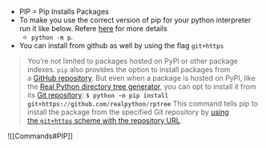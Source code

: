
- PIP = Pip Installs Packages
- To make you use the correct version of pip for your python interpreter run it like below. Refere [here](https://realpython.com/what-is-pip/#running-pip-as-a-module) for more details
	- `python -m p`. 
- You can install from github as well by using the flag `git+https`

> You’re not limited to packages hosted on PyPI or other package indexes. `pip` also provides the option to install packages from a [GitHub repository](https://realpython.com/python-git-github-intro/). But even when a package is hosted on PyPI, like the [Real Python directory tree generator](https://pypi.org/project/rptree/), you can opt to install it from its [Git repository](https://github.com/realpython/rptree):
> **`$ python -m pip install git+https://github.com/realpython/rptree`**
> This command tells pip to install the package from the specified Git repository by [using the `git+https` scheme with the repository URL](https://realpython.com/what-is-pip/#installing-packages-from-your-github-repositories).


![[Commands#PIP]]

